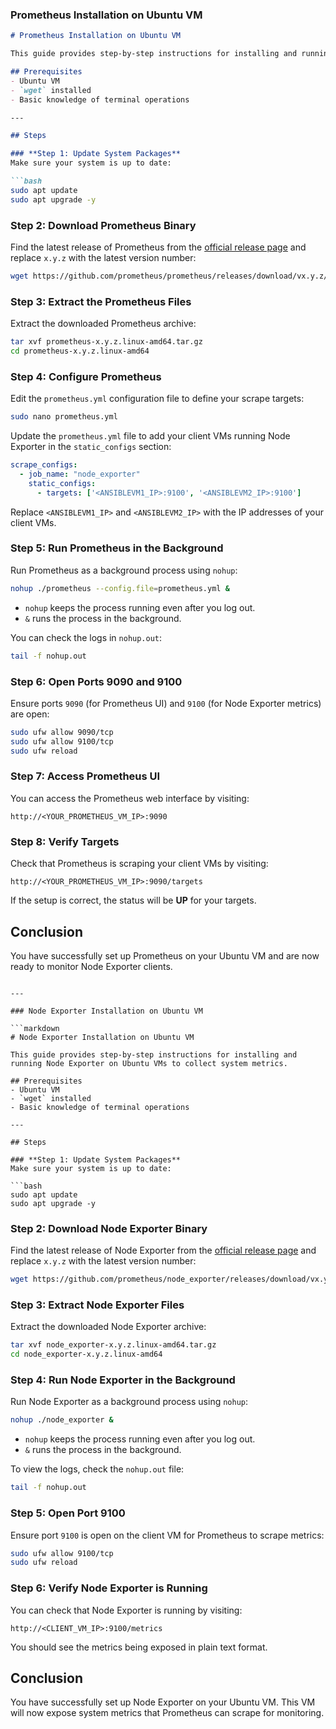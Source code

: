 ### Prometheus Installation on Ubuntu VM

```markdown
# Prometheus Installation on Ubuntu VM

This guide provides step-by-step instructions for installing and running Prometheus on an Ubuntu VM.

## Prerequisites
- Ubuntu VM
- `wget` installed
- Basic knowledge of terminal operations

---

## Steps

### **Step 1: Update System Packages**
Make sure your system is up to date:

```bash
sudo apt update
sudo apt upgrade -y
```

### **Step 2: Download Prometheus Binary**
Find the latest release of Prometheus from the [official release page](https://prometheus.io/download/) and replace `x.y.z` with the latest version number:

```bash
wget https://github.com/prometheus/prometheus/releases/download/vx.y.z/prometheus-x.y.z.linux-amd64.tar.gz
```

### **Step 3: Extract the Prometheus Files**
Extract the downloaded Prometheus archive:

```bash
tar xvf prometheus-x.y.z.linux-amd64.tar.gz
cd prometheus-x.y.z.linux-amd64
```

### **Step 4: Configure Prometheus**
Edit the `prometheus.yml` configuration file to define your scrape targets:

```bash
sudo nano prometheus.yml
```

Update the `prometheus.yml` file to add your client VMs running Node Exporter in the `static_configs` section:

```yaml
scrape_configs:
  - job_name: "node_exporter"
    static_configs:
      - targets: ['<ANSIBLEVM1_IP>:9100', '<ANSIBLEVM2_IP>:9100']
```

Replace `<ANSIBLEVM1_IP>` and `<ANSIBLEVM2_IP>` with the IP addresses of your client VMs.

### **Step 5: Run Prometheus in the Background**
Run Prometheus as a background process using `nohup`:

```bash
nohup ./prometheus --config.file=prometheus.yml &
```

- `nohup` keeps the process running even after you log out.
- `&` runs the process in the background.

You can check the logs in `nohup.out`:

```bash
tail -f nohup.out
```

### **Step 6: Open Ports 9090 and 9100**
Ensure ports `9090` (for Prometheus UI) and `9100` (for Node Exporter metrics) are open:

```bash
sudo ufw allow 9090/tcp
sudo ufw allow 9100/tcp
sudo ufw reload
```

### **Step 7: Access Prometheus UI**
You can access the Prometheus web interface by visiting:

```
http://<YOUR_PROMETHEUS_VM_IP>:9090
```

### **Step 8: Verify Targets**
Check that Prometheus is scraping your client VMs by visiting:

```
http://<YOUR_PROMETHEUS_VM_IP>:9090/targets
```

If the setup is correct, the status will be **UP** for your targets.

## **Conclusion**
You have successfully set up Prometheus on your Ubuntu VM and are now ready to monitor Node Exporter clients.
```

---

### Node Exporter Installation on Ubuntu VM

```markdown
# Node Exporter Installation on Ubuntu VM

This guide provides step-by-step instructions for installing and running Node Exporter on Ubuntu VMs to collect system metrics.

## Prerequisites
- Ubuntu VM
- `wget` installed
- Basic knowledge of terminal operations

---

## Steps

### **Step 1: Update System Packages**
Make sure your system is up to date:

```bash
sudo apt update
sudo apt upgrade -y
```

### **Step 2: Download Node Exporter Binary**
Find the latest release of Node Exporter from the [official release page](https://prometheus.io/download/) and replace `x.y.z` with the latest version number:

```bash
wget https://github.com/prometheus/node_exporter/releases/download/vx.y.z/node_exporter-x.y.z.linux-amd64.tar.gz
```

### **Step 3: Extract Node Exporter Files**
Extract the downloaded Node Exporter archive:

```bash
tar xvf node_exporter-x.y.z.linux-amd64.tar.gz
cd node_exporter-x.y.z.linux-amd64
```

### **Step 4: Run Node Exporter in the Background**
Run Node Exporter as a background process using `nohup`:

```bash
nohup ./node_exporter &
```

- `nohup` keeps the process running even after you log out.
- `&` runs the process in the background.

To view the logs, check the `nohup.out` file:

```bash
tail -f nohup.out
```

### **Step 5: Open Port 9100**
Ensure port `9100` is open on the client VM for Prometheus to scrape metrics:

```bash
sudo ufw allow 9100/tcp
sudo ufw reload
```

### **Step 6: Verify Node Exporter is Running**
You can check that Node Exporter is running by visiting:

```
http://<CLIENT_VM_IP>:9100/metrics
```

You should see the metrics being exposed in plain text format.

## **Conclusion**
You have successfully set up Node Exporter on your Ubuntu VM. This VM will now expose system metrics that Prometheus can scrape for monitoring.
```